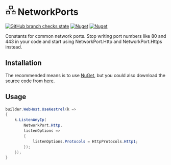 # <img src="https://github.com/MarkCiliaVincenti/NetworkPorts/raw/master/logo.png" width="32" height="32"> NetworkPorts
 [![GitHub branch checks state](https://img.shields.io/github/checks-status/MarkCiliaVincenti/NetworkPorts/master?label=build&logo=github&style=for-the-badge)](https://actions-badge.atrox.dev/MarkCiliaVincenti/NetworkPorts/goto?ref=master) [![Nuget](https://img.shields.io/nuget/v/NetworkPorts?label=NetworkPorts&logo=nuget&style=for-the-badge)](https://www.nuget.org/packages/NetworkPorts) [![Nuget](https://img.shields.io/nuget/dt/NetworkPorts?logo=nuget&style=for-the-badge)](https://www.nuget.org/packages/NetworkPorts)

Constants for common network ports. Stop writing port numbers like 80 and 443 in your code and start using NetworkPort.Http and NetworkPort.Https instead.

## Installation
The recommended means is to use [NuGet](https://www.nuget.org/packages/NetworkPorts), but you could also download the source code from [here](https://github.com/MarkCiliaVincenti/NetworkPorts/releases).

## Usage
```csharp
builder.WebHost.UseKestrel(k =>
{
    k.ListenAnyIp(
        NetworkPort.Http,
        listenOptions =>
        {
            listenOptions.Protocols = HttpProtocols.Http1;
        });
    });
}
```
